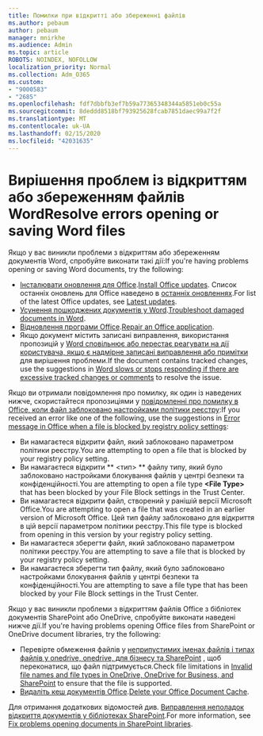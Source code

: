```yaml
---
title: Помилки при відкритті або збереженні файлів
ms.author: pebaum
author: pebaum
manager: mnirkhe
ms.audience: Admin
ms.topic: article
ROBOTS: NOINDEX, NOFOLLOW
localization_priority: Normal
ms.collection: Adm_O365
ms.custom:
- "9000583"
- "2685"
ms.openlocfilehash: fdf7dbbfb3ef7b59a77365348344a5851eb0c55a
ms.sourcegitcommit: 8deddd8518bf793925628fcab7851daec99a7f2f
ms.translationtype: MT
ms.contentlocale: uk-UA
ms.lasthandoff: 02/15/2020
ms.locfileid: "42031635"
---
```

# <a name="resolve-errors-opening-or-saving-word-files"></a><span data-ttu-id="b3c90-102">Вирішення проблем із відкриттям або збереженням файлів Word</span><span class="sxs-lookup"><span data-stu-id="b3c90-102">Resolve errors opening or saving Word files</span></span>

<span data-ttu-id="b3c90-103">Якщо у вас виникли проблеми з відкриттям або збереженням документів Word, спробуйте виконати такі дії:</span><span class="sxs-lookup"><span data-stu-id="b3c90-103">If you're having problems opening or saving Word documents, try the following:</span></span>

- <span data-ttu-id="b3c90-104">[Інсталювати оновлення для Office](https://support.office.com/article/2ab296f3-7f03-43a2-8e50-46de917611c5).</span><span class="sxs-lookup"><span data-stu-id="b3c90-104">[Install Office updates](https://support.office.com/article/2ab296f3-7f03-43a2-8e50-46de917611c5).</span></span> <span data-ttu-id="b3c90-105">Список останніх оновлень для Office наведено в [останніх оновленнях](https://docs.microsoft.com/officeupdates/office-updates-msi).</span><span class="sxs-lookup"><span data-stu-id="b3c90-105">For list of the latest Office updates, see [Latest updates](https://docs.microsoft.com/officeupdates/office-updates-msi).</span></span>
- <span data-ttu-id="b3c90-106">[Усунення пошкоджених документів у Word](https://docs.microsoft.com/office/troubleshoot/word/damaged-documents-in-word).</span><span class="sxs-lookup"><span data-stu-id="b3c90-106">[Troubleshoot damaged documents in Word](https://docs.microsoft.com/office/troubleshoot/word/damaged-documents-in-word).</span></span>
- <span data-ttu-id="b3c90-107">[Відновлення програми Office](https://support.office.com/Article/Repair-an-Office-application-7821d4b6-7c1d-4205-aa0e-a6b40c5bb88b).</span><span class="sxs-lookup"><span data-stu-id="b3c90-107">[Repair an Office application](https://support.office.com/Article/Repair-an-Office-application-7821d4b6-7c1d-4205-aa0e-a6b40c5bb88b).</span></span>
- <span data-ttu-id="b3c90-108">Якщо документ містить записані виправлення, використання пропозицій у [Word сповільнює або перестає реагувати на дії користувача, якщо є надмірне записані виправлення або примітки](https://docs.microsoft.com/en-us/office/troubleshoot/word/word-stops-responding) для вирішення проблеми.</span><span class="sxs-lookup"><span data-stu-id="b3c90-108">If the document contains tracked changes, use the suggestions in [Word slows or stops responding if there are excessive tracked changes or comments](https://docs.microsoft.com/en-us/office/troubleshoot/word/word-stops-responding) to resolve the issue.</span></span>

<span data-ttu-id="b3c90-109">Якщо ви отримали повідомлення про помилку, як один із наведених нижче, скористайтеся пропозиціями у [повідомленні про помилку в Office, коли файл заблоковано настройками політики реєстру](https://docs.microsoft.com/office/troubleshoot/settings/file-blocked-in-office):</span><span class="sxs-lookup"><span data-stu-id="b3c90-109">If you received an error like one of the following, use the suggestions in [Error message in Office when a file is blocked by registry policy settings](https://docs.microsoft.com/office/troubleshoot/settings/file-blocked-in-office):</span></span>

- <span data-ttu-id="b3c90-110">Ви намагаєтеся відкрити файл, який заблоковано параметром політики реєстру.</span><span class="sxs-lookup"><span data-stu-id="b3c90-110">You are attempting to open a file that is blocked by your registry policy setting.</span></span>
- <span data-ttu-id="b3c90-111">Ви намагаєтеся відкрити \*\* \<тип\> \*\* файлу типу, який було заблоковано настройками блокування файлів у центрі безпеки та конфіденційності.</span><span class="sxs-lookup"><span data-stu-id="b3c90-111">You are attempting to open a file type **\<File Type\>** that has been blocked by your File Block settings in the Trust Center.</span></span>
- <span data-ttu-id="b3c90-112">Ви намагаєтеся відкрити файл, створений у ранішій версії Microsoft Office.</span><span class="sxs-lookup"><span data-stu-id="b3c90-112">You are attempting to open a file that was created in an earlier version of Microsoft Office.</span></span> <span data-ttu-id="b3c90-113">Цей тип файлу заблоковано для відкриття в цій версії параметром політики реєстру.</span><span class="sxs-lookup"><span data-stu-id="b3c90-113">This file type is blocked from opening in this version by your registry policy setting.</span></span>
- <span data-ttu-id="b3c90-114">Ви намагаєтеся зберегти файл, який заблоковано параметром політики реєстру.</span><span class="sxs-lookup"><span data-stu-id="b3c90-114">You are attempting to save a file that is blocked by your registry policy setting.</span></span>
- <span data-ttu-id="b3c90-115">Ви намагаєтеся зберегти тип файлу, який було заблоковано настройками блокування файлів у центрі безпеки та конфіденційності.</span><span class="sxs-lookup"><span data-stu-id="b3c90-115">You are attempting to save a file type that has been blocked by your File Block settings in the Trust Center.</span></span>

<span data-ttu-id="b3c90-116">Якщо у вас виникли проблеми з відкриттям файлів Office з бібліотек документів SharePoint або OneDrive, спробуйте виконати наведені нижче дії.</span><span class="sxs-lookup"><span data-stu-id="b3c90-116">If you're having problems opening Office files from SharePoint or OneDrive document libraries, try the following:</span></span>

- <span data-ttu-id="b3c90-117">Перевірте обмеження файлів у [неприпустимих іменах файлів і типах файлів у onedrive, onedrive, для бізнесу та SharePoint](https://support.office.com/article/64883a5d-228e-48f5-b3d2-eb39e07630fa) , щоб переконатися, що файл підтримується.</span><span class="sxs-lookup"><span data-stu-id="b3c90-117">Check file limitations in [Invalid file names and file types in OneDrive, OneDrive for Business, and SharePoint](https://support.office.com/article/64883a5d-228e-48f5-b3d2-eb39e07630fa) to ensure that the file is supported.</span></span> 
- <span data-ttu-id="b3c90-118">[Видаліть кеш документів Office](https://support.office.com/article/b1d3765e-d71b-4bb8-99ca-acd22c42995d
).</span><span class="sxs-lookup"><span data-stu-id="b3c90-118">[Delete your Office Document Cache](https://support.office.com/article/b1d3765e-d71b-4bb8-99ca-acd22c42995d
).</span></span> 

<span data-ttu-id="b3c90-119">Для отримання додаткових відомостей див. [Виправлення неполадок відкриття документів у бібліотеках SharePoint](https://support.office.com/article/31329fa1-4ad0-47fc-95d8-bb0c5b12a536).</span><span class="sxs-lookup"><span data-stu-id="b3c90-119">For more information, see [Fix problems opening documents in SharePoint libraries](https://support.office.com/article/31329fa1-4ad0-47fc-95d8-bb0c5b12a536).</span></span>